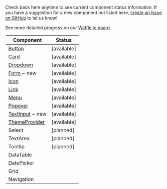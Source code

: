 Check back here anytime to see current component status information.
If you have a suggestion for a new component not listed here, [create an issue on GitHub](https://github.com/mineral-ui/mineral-ui/issues) to let us know!

See more detailed progress on our [Waffle.io board](https://waffle.io/mineral-ui/mineral-ui).

<Legend />

<!--
Labels:
  ~ new
  ~ experimental

Statuses:
  [available]
  [planned]
  [in development]
  [deprecated]
-->

| Component                                   | Status           |
|---------------------------------------------|------------------|
| [Button](/components/button)                | [available]      |
| [Card](/components/card)                    | [available]      |
| [Dropdown](/components/dropdown)            | [available]      |
| [Form](/components/form-field) ~ new        | [available]      |
| [Icon](/components/icon)                    | [available]      |
| [Link](/components/link)                    | [available]      |
| [Menu](/components/menu)                    | [available]      |
| [Popover](/components/popover)              | [available]      |
| [TextInput](/components/text-input) ~ new   | [available]      |
| [ThemeProvider](/components/theme-provider) | [available]      |
| Select                                      | [planned]        |
| TextArea                                    | [planned]        |
| Tooltip                                     | [planned]        |
| DataTable                                   |                  |
| DatePicker                                  |                  |
| Grid                                        |                  |
| Navigation                                  |                  |
